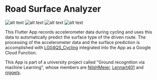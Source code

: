 # Road Surface Analyzer

![alt text](https://img.shields.io/badge/Framework-Flutter-9cf) ![alt text](https://img.shields.io/badge/Language-Dart-blue) ![alt text](https://img.shields.io/badge/Cloud-Firebase-yellow)  ![alt text](https://img.shields.io/badge/Cloud-Google%20Cloud%20Platform-informational) 

This Flutter App records accelerometer data during cycling and uses this data to automatically predict the surface type of the driven route.
The processing of the accelerometer data and the surface prediction is accomplished with [LG04QS_Cycling](https://github.com/NilsHMeier/LG04QS_Cycling) integrated into the App as a Google Cloud Function.

This App is part of a university project called "Ground recognition via machine Learning", whose members are [NilsHMeier](https://github.com/NilsHMeier), [Lennart401](https://github.com/Lennart401) and [niggels](https://github.com/niggels).


